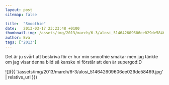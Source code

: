 ```yaml
---
layout: post
sitemap: false

title:  "Smoothie"
date:   2013-03-17 23:23:48 +0100
thumbnail-img: /assets/img/2013/march/6-3/alosi_514642609606ee029de58469.jpg
author: Eva
tags: ["2013"]
---
```


Det är ju svårt att beskriva för er hur min smoothie smakar men jag tänkte om jag visar denna bild så kanske ni förstår att den är supergod:D

![]({{ '/assets/img/2013/march/6-3/alosi_514642609606ee029de58469.jpg'  | relative_url }})

